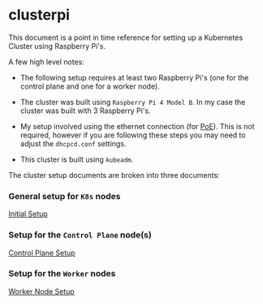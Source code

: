 # clusterpi

This document is a point in time reference for setting up a Kubernetes Cluster using Raspberry Pi's.

A few high level notes:

- The following setup requires at least two Raspberry Pi's (one for the control plane and one for a worker node).
  
- The cluster was built using `Raspberry Pi 4 Model B`. In my case the cluster was built with 3 Raspberry Pi's.

- My setup involved using the ethernet connection (for [PoE](https://en.wikipedia.org/wiki/Power_over_Ethernet)). This is not required, however if you are following these steps you may need to adjust the `dhcpcd.conf` settings.

- This cluster is built using `kubeadm`.

The cluster setup documents are broken into three documents:

### General setup for `K8s` nodes

[Initial Setup](initial-setup.md)

### Setup for the `Control Plane` node(s)

[Control Plane Setup](control-plane-setup.md)

### Setup for the `Worker` nodes

[Worker Node Setup](worker-node-setup.md)
